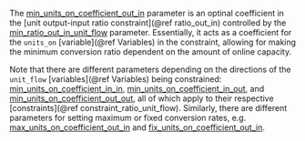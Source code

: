 The [min\_units\_on\_coefficient\_out\_in](@ref) parameter is an optinal coefficient in the
[unit output-input ratio constraint](@ref ratio_out_in) controlled by the [min\_ratio\_out\_in\_unit\_flow](@ref) parameter.
Essentially, it acts as a coefficient for the `units_on` [variable](@ref Variables) in the constraint,
allowing for making the minimum conversion ratio dependent on the amount of online capacity.

Note that there are different parameters depending on the directions of the `unit_flow` [variables](@ref Variables)
being constrained: [min\_units\_on\_coefficient\_in\_in](@ref), [min\_units\_on\_coefficient\_in\_out](@ref), and
[min\_units\_on\_coefficient\_out\_out](@ref), all of which apply to their respective [constraints](@ref constraint_ratio_unit_flow).
Similarly, there are different parameters for setting maximum or fixed conversion rates, e.g. 
[max\_units\_on\_coefficient\_out\_in](@ref) and [fix\_units\_on\_coefficient\_out\_in](@ref).